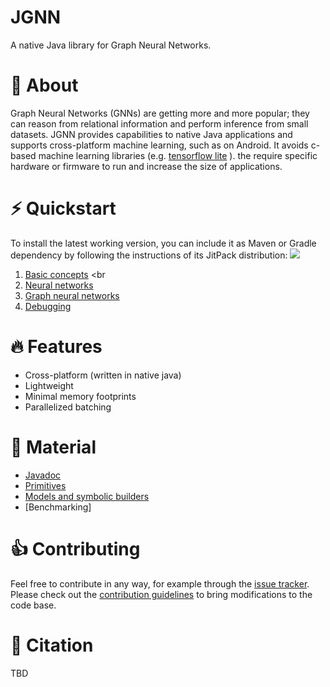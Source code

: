 # JGNN
A native Java library for Graph Neural Networks.

# :brain: About
Graph Neural Networks (GNNs) are getting more and more popular;
they can reason from relational information and perform inference from small datasets.
JGNN provides capabilities to native Java applications and supports cross-platform machine
learning, such as on Android. It avoids
c-based machine learning libraries (e.g. [tensorflow lite](https://www.tensorflow.org/lite) ).
the require specific hardware or firmware to run and increase the size of applications.


# :zap: Quickstart
To install the latest working version, you can include it as Maven or Gradle dependency by following the instructions of its JitPack distribution:
[![](https://jitpack.io/v/maniospas/jgnn.svg)](https://jitpack.io/#maniospas/jgnn)

1. [Basic concepts](tutorials/Introduction.md) <br
2. [Neural networks](tutorials/NN.md) <br>
3. [Graph neural networks](tutorials/GNN.md) <br>
4. [Debugging](tutorials/Debugging.md) <br>

# :fire: Features
* Cross-platform (written in native java)
* Lightweight
* Minimal memory footprints
* Parallelized batching

# :link: Material
* [Javadoc](https://maniospas.github.io/JGNN/)
* [Primitives](tutorials/Primitives.md)
* [Models and symbolic builders](tutorials/Models.md)
* [Benchmarking]

# :thumbsup: Contributing
Feel free to contribute in any way, for example through the [issue tracker](https://github.com/MKLab-ITI/JGNN/issues).
Please check out the [contribution guidelines](CONTRIBUTING.md) 
to bring modifications to the code base.
 
# :notebook: Citation
TBD
